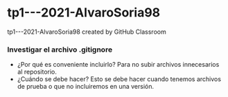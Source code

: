 # tp1---2021-AlvaroSoria98
tp1---2021-AlvaroSoria98 created by GitHub Classroom
### Investigar el archivo .gitignore
* ¿Por qué es conveniente incluirlo?
  Para no subir archivos innecesarios al repositorio.
* ¿Cuándo se debe hacer?
  Esto se debe hacer cuando tenemos archivos de prueba o que no incluiremos en una versión.
